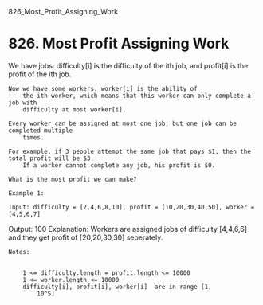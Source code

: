 826_Most_Profit_Assigning_Work
# 826. Most Profit Assigning Work

We have jobs: difficulty[i] is the difficulty of the ith
        job, and profit[i] is the profit of the ith job. 
    

    Now we have some workers. worker[i] is the ability of
        the ith worker, which means that this worker can only complete a job with
        difficulty at most worker[i]. 

    Every worker can be assigned at most one job, but one job can be completed multiple
        times.

    For example, if 3 people attempt the same job that pays $1, then the total profit will be $3. 
        If a worker cannot complete any job, his profit is $0.

    What is the most profit we can make?

    Example 1:

    Input: difficulty = [2,4,6,8,10], profit = [10,20,30,40,50], worker = [4,5,6,7]
Output: 100
Explanation: Workers are assigned jobs of difficulty [4,4,6,6] and they get profit of [20,20,30,30] seperately.

    Notes:

    
        1 <= difficulty.length = profit.length <= 10000
        1 <= worker.length <= 10000
        difficulty[i], profit[i], worker[i]  are in range [1,
            10^5]